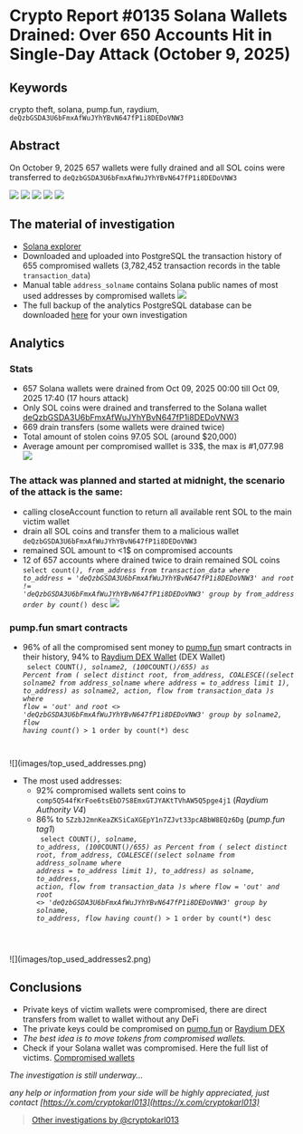 # Crypto Report #0135 Solana Wallets Drained: Over 650 Accounts Hit in Single-Day Attack (October 9, 2025)

## Keywords
crypto theft, solana, pump.fun, raydium, `deQzbGSDA3U6bFmxAfWuJYhYBvN647fP1i8DEDoVNW3`

## Abstract
On October 9, 2025 657 wallets were fully drained and all SOL coins were transferred to `deQzbGSDA3U6bFmxAfWuJYhYBvN647fP1i8DEDoVNW3`

![](images/victim1.png)
![](images/victim2.png)
![](images/victim3.png)
![](images/victim4.png)
![](images/victim5.png)

## The material of investigation
* [Solana explorer](https://solscan.io/)
* Downloaded and uploaded into PostgreSQL the transaction history of 655 compromised wallets (3,782,452 transaction records in the table `transaction_data`)
* Manual table `address_solname` contains Solana public names of most used addresses by compromised wallets
![](images/address_solname.png)
* The full backup of the analytics PostgreSQL database can be downloaded [here](https://drive.google.com/file/d/1PP2_p3BYkCfnQovo4thrbRlkZnSlVfvd/view?usp=sharing) for your own investigation

## Analytics
### Stats
* 657 Solana wallets were drained from Oct 09, 2025 00:00  till Oct 09, 2025 17:40 (17 hours attack)
* Only SOL coins were drained and transferred to the Solana wallet [deQzbGSDA3U6bFmxAfWuJYhYBvN647fP1i8DEDoVNW3](https://solscan.io/account/deQzbGSDA3U6bFmxAfWuJYhYBvN647fP1i8DEDoVNW3)
* 669 drain transfers (some wallets were drained twice)
* Total amount of stolen coins 97.05 SOL (around $20,000)
* Average amount per compromised walllet is 33$, the max is #1,077.98
![](images/top_victims.png)
  
### The attack was planned and started at midnight, the scenario of the attack is the same: 
* calling closeAccount function  to return all available rent SOL to the main victim wallet
* drain all SOL coins and transfer them to a malicious wallet `deQzbGSDA3U6bFmxAfWuJYhYBvN647fP1i8DEDoVNW3`
* remained SOL amount to <1$ on compromised accounts
* 12 of 657 accounts where drained twice to drain remained SOL coins
 <br><code>select count(*), from_address from transaction_data where to_address = 'deQzbGSDA3U6bFmxAfWuJYhYBvN647fP1i8DEDoVNW3' and root != 'deQzbGSDA3U6bFmxAfWuJYhYBvN647fP1i8DEDoVNW3' group by from_address order by count(*) desc</code>
![](images/drained_twice.png)

### pump.fun smart contracts
* 96% of all the compromised sent money to [pump.fun](https://pump.fun) smart contracts in their history, 94% to [Raydium DEX Wallet](https://raydium.io/) (DEX Wallet)
<br><code>
select COUNT(*), solname2, (100*COUNT(*)/655) as Percent
from 
	(
		select distinct 
			root, 
			from_address, 
			COALESCE((select solname2 from address_solname where address = to_address limit 1), to_address) as solname2, 
			action, 
			flow 
		from transaction_data
	)s
where flow = 'out' and root <> 'deQzbGSDA3U6bFmxAfWuJYhYBvN647fP1i8DEDoVNW3'
group by solname2, flow
having count(*) > 1
order by count(*) desc
</code> 
![](images/top_used_addresses.png)

* The most used addresses:
  * 92% compromised wallets sent coins to `comp5Q544fKrFoe6tsEbD7S8EmxGTJYAKtTVhAW5Q5pge4j1` (*Raydium Authority V4*)
  * 86% to `5ZzbJ2mnKeaZKSiCaXGEpY1n7ZJvt33pcABbW8EQz6Dg` (*pump.fun tag1*)
<br><code>
select COUNT(*), solname, to_address, (100*COUNT(*)/655) as Percent
from 
	(
		select distinct 
			root, 
			from_address, 
			COALESCE((select solname from address_solname where address = to_address limit 1), to_address) as solname, 
			to_address,
			action, 
			flow 
		from transaction_data
	)s
where flow = 'out' and root <> 'deQzbGSDA3U6bFmxAfWuJYhYBvN647fP1i8DEDoVNW3'
group by solname, to_address, flow
having count(*) > 1
order by count(*) desc
</code>
![](images/top_used_addresses2.png)

## Conclusions
* Private keys of victim wallets were compromised, there are direct transfers from wallet to wallet without any DeFi
* The private keys could be compromised on [pump.fun](https://pump.fun) or [Raydium DEX](https://raydium.io/)
* *The best idea is to move tokens from compromised wallets.*
* Check if your Solana wallet was compromised. Here the full list of victims. [Compromised wallets](compromised_wallets.txt)

*The investigation is still underway...*

*any help or information from your side will be highly appreciated, just contact [https://x.com/cryptokarl013](https://x.com/cryptokarl013)*

> [Other investigations by @cryptokarl013](https://cryptokarl013.github.io/)


